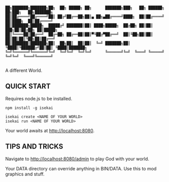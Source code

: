 
```
██╗███████╗███████╗██╗  ██╗ █████╗ ██╗      ███████╗███╗   ██╗ ██████╗ ██╗███╗   ██╗███████╗    
██║██╔════╝██╔════╝██║ ██╔╝██╔══██╗██║▄ ██╗▄██╔════╝████╗  ██║██╔════╝ ██║████╗  ██║██╔════╝    
██║███████╗█████╗  █████╔╝ ███████║██║ ████╗█████╗  ██╔██╗ ██║██║  ███╗██║██╔██╗ ██║█████╗      
██║╚════██║██╔══╝  ██╔═██╗ ██╔══██║██║▀╚██╔▀██╔══╝  ██║╚██╗██║██║   ██║██║██║╚██╗██║██╔══╝      
██║███████║███████╗██║  ██╗██║  ██║██║  ╚═╝ ███████╗██║ ╚████║╚██████╔╝██║██║ ╚████║███████╗    
╚═╝╚══════╝╚══════╝╚═╝  ╚═╝╚═╝  ╚═╝╚═╝      ╚══════╝╚═╝  ╚═══╝ ╚═════╝ ╚═╝╚═╝  ╚═══╝╚══════╝    
                                                                                                    
```
A different World.

## QUICK START
Requires node.js to be installed.

```
npm install -g isekai

isekai create <NAME OF YOUR WORLD>
isekai run <NAME OF YOUR WORLD>
```

Your world awaits at [http://localhost:8080]().

## TIPS AND TRICKS

Navigate to [http://localhost:8080/admin]() to play God with your world.

Your DATA directory can override anything in BIN/DATA. Use this to mod graphics and stuff.

